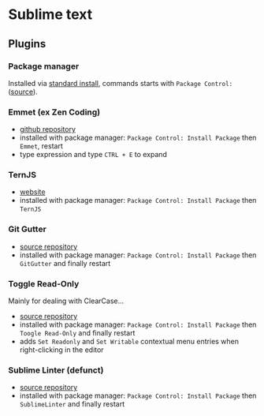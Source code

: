 # Sublime text

## Plugins

### Package manager

Installed via [standard install](https://sublime.wbond.net/installation), commands starts with `Package Control:` ([source](https://sublime.wbond.net/docs/usage)).

### Emmet (ex Zen Coding)

* [github repository](https://github.com/sergeche/emmet-sublime)
* installed with package manager: `Package Control: Install Package` then `Emmet`, restart
* type expression and type `CTRL + E` to expand

### TernJS

* [website](http://ternjs.net/)
* installed with package manager: `Package Control: Install Package` then `TernJS`

### Git Gutter

* [source repository](https://github.com/jisaacks/GitGutter)
* installed with package manager: `Package Control: Install Package` then `GitGutter` and finally restart

### Toggle Read-Only

Mainly for dealing with ClearCase...

* [source repository](https://github.com/reflog/toggle-readonly)
* installed with package manager: `Package Control: Install Package` then `Toogle Read-Only` and finally restart
* adds `Set Readonly` and `Set Writable` contextual menu entries when right-clicking in the editor

### Sublime Linter (defunct)

* [source repository](https://github.com/SublimeLinter/SublimeLinter)
* installed with package manager: `Package Control: Install Package` then `SublimeLinter` and finally restart
